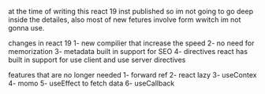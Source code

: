 at the time of writing this react 19 inst published so im not going to go deep inside the detailes, also most of new fetures involve form wwitch im not gonna use.

changes in react 19
1- new compilier that increase the speed 
2- no need for memorization
3- metadata built in support for SEO
4- directives react has built in support for use client and use server directives

features that are no longer needed
1- forward ref
2- react lazy
3- useContex
4- momo
5- useEffect to fetch data
6- useCallback
